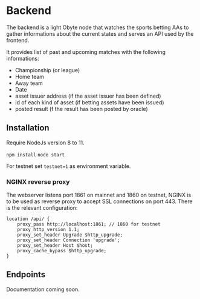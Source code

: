 # Backend

The backend is a light Obyte node that watches the sports betting AAs to gather informations about the current states and serves an API used by the frontend.

It provides list of past and upcoming matches with the following informations:

- Championship (or league)
- Home team
- Away team
- Date
- asset issuer address (if the asset issuer has been defined)
- id of each kind of asset (if betting assets have been issued)
- posted result (f the result has been posted by oracle)

## Installation

Require NodeJs version 8 to 11.

`npm install`
`node start`

For testnet set `testnet=1` as environment variable.

### NGINX reverse proxy

The webserver listens port 1861 on mainnet and 1860 on testnet, NGINX is to be used as reverse proxy to accept SSL connections on port 443. There is the relevant configuration:

```
location /api/ {
	proxy_pass http://localhost:1861; // 1860 for testnet
	proxy_http_version 1.1;
	proxy_set_header Upgrade $http_upgrade;
	proxy_set_header Connection 'upgrade';
	proxy_set_header Host $host;
	proxy_cache_bypass $http_upgrade;
}
```

## Endpoints

Documentation coming soon.